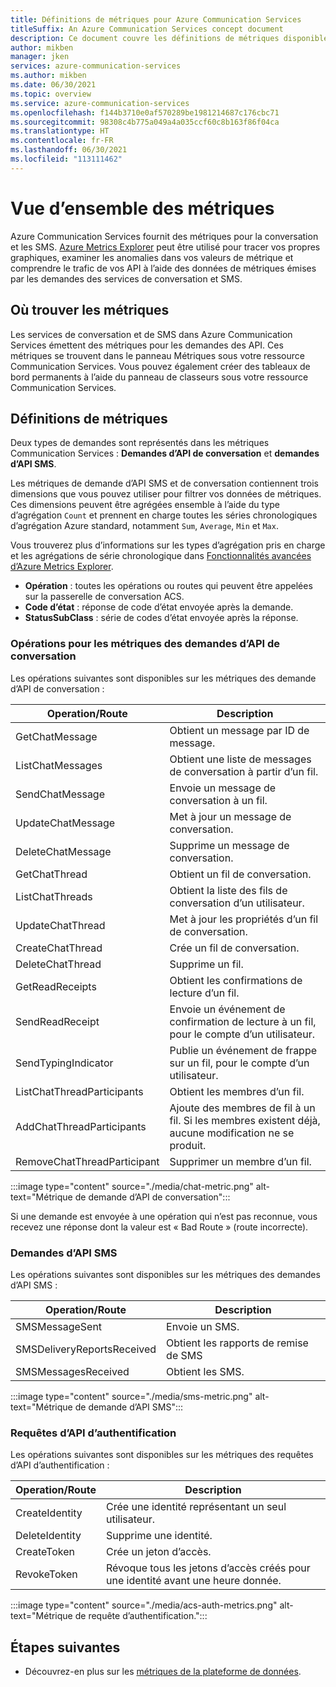 ```yaml
---
title: Définitions de métriques pour Azure Communication Services
titleSuffix: An Azure Communication Services concept document
description: Ce document couvre les définitions de métriques disponibles dans le portail Azure.
author: mikben
manager: jken
services: azure-communication-services
ms.author: mikben
ms.date: 06/30/2021
ms.topic: overview
ms.service: azure-communication-services
ms.openlocfilehash: f144b3710e0af570289be1981214687c176cbc71
ms.sourcegitcommit: 98308c4b775a049a4a035ccf60c8b163f86f04ca
ms.translationtype: HT
ms.contentlocale: fr-FR
ms.lasthandoff: 06/30/2021
ms.locfileid: "113111462"
---
```

# <a name="metrics-overview"></a>Vue d’ensemble des métriques

Azure Communication Services fournit des métriques pour la conversation et les SMS. [Azure Metrics Explorer](../../azure-monitor/essentials/metrics-getting-started.md) peut être utilisé pour tracer vos propres graphiques, examiner les anomalies dans vos valeurs de métrique et comprendre le trafic de vos API à l’aide des données de métriques émises par les demandes des services de conversation et SMS.

## <a name="where-to-find-metrics"></a>Où trouver les métriques

Les services de conversation et de SMS dans Azure Communication Services émettent des métriques pour les demandes des API. Ces métriques se trouvent dans le panneau Métriques sous votre ressource Communication Services. Vous pouvez également créer des tableaux de bord permanents à l’aide du panneau de classeurs sous votre ressource Communication Services.

## <a name="metric-definitions"></a>Définitions de métriques

Deux types de demandes sont représentés dans les métriques Communication Services : **Demandes d’API de conversation** et **demandes d’API SMS**.

Les métriques de demande d’API SMS et de conversation contiennent trois dimensions que vous pouvez utiliser pour filtrer vos données de métriques. Ces dimensions peuvent être agrégées ensemble à l’aide du type d’agrégation `Count` et prennent en charge toutes les séries chronologiques d’agrégation Azure standard, notamment `Sum`, `Average`, `Min` et `Max`.

Vous trouverez plus d’informations sur les types d’agrégation pris en charge et les agrégations de série chronologique dans [Fonctionnalités avancées d’Azure Metrics Explorer](../../azure-monitor/essentials/metrics-charts.md#aggregation).

- **Opération** : toutes les opérations ou routes qui peuvent être appelées sur la passerelle de conversation ACS.
- **Code d’état** : réponse de code d’état envoyée après la demande.
- **StatusSubClass** : série de codes d’état envoyée après la réponse. 


### <a name="chat-api-request-metric-operations"></a>Opérations pour les métriques des demandes d’API de conversation

Les opérations suivantes sont disponibles sur les métriques des demande d’API de conversation :

| Operation/Route    | Description                                                                                    |
| -------------------- | ---------------------------------------------------------------------------------------------- |
| GetChatMessage       | Obtient un message par ID de message. |
| ListChatMessages     | Obtient une liste de messages de conversation à partir d’un fil. |
| SendChatMessage      | Envoie un message de conversation à un fil. |
| UpdateChatMessage    | Met à jour un message de conversation. |
| DeleteChatMessage    | Supprime un message de conversation. |
| GetChatThread        | Obtient un fil de conversation. |
| ListChatThreads      | Obtient la liste des fils de conversation d’un utilisateur. |
| UpdateChatThread     | Met à jour les propriétés d’un fil de conversation. |
| CreateChatThread     | Crée un fil de conversation. |
| DeleteChatThread     | Supprime un fil. |
| GetReadReceipts      | Obtient les confirmations de lecture d’un fil. |
| SendReadReceipt      | Envoie un événement de confirmation de lecture à un fil, pour le compte d’un utilisateur. |
| SendTypingIndicator           | Publie un événement de frappe sur un fil, pour le compte d’un utilisateur. |
| ListChatThreadParticipants    | Obtient les membres d’un fil. |
| AddChatThreadParticipants     | Ajoute des membres de fil à un fil. Si les membres existent déjà, aucune modification ne se produit. |
| RemoveChatThreadParticipant   | Supprimer un membre d’un fil. |

:::image type="content" source="./media/chat-metric.png" alt-text="Métrique de demande d’API de conversation":::

Si une demande est envoyée à une opération qui n’est pas reconnue, vous recevez une réponse dont la valeur est « Bad Route » (route incorrecte).

### <a name="sms-api-requests"></a>Demandes d’API SMS

Les opérations suivantes sont disponibles sur les métriques des demandes d’API SMS :

| Operation/Route    | Description                                                                                    |
| -------------------- | ---------------------------------------------------------------------------------------------- |
| SMSMessageSent       | Envoie un SMS. |
| SMSDeliveryReportsReceived     | Obtient les rapports de remise de SMS |
| SMSMessagesReceived      | Obtient les SMS. |


:::image type="content" source="./media/sms-metric.png" alt-text="Métrique de demande d’API SMS":::

### <a name="authentication-api-requests"></a>Requêtes d’API d’authentification

Les opérations suivantes sont disponibles sur les métriques des requêtes d’API d’authentification :

| Operation/Route    | Description                                                                                    |
| -------------------- | ---------------------------------------------------------------------------------------------- |
| CreateIdentity       | Crée une identité représentant un seul utilisateur. |
| DeleteIdentity       | Supprime une identité. |
| CreateToken          | Crée un jeton d’accès. |
| RevokeToken          | Révoque tous les jetons d’accès créés pour une identité avant une heure donnée. |

:::image type="content" source="./media/acs-auth-metrics.png" alt-text="Métrique de requête d’authentification.":::

## <a name="next-steps"></a>Étapes suivantes

- Découvrez-en plus sur les [métriques de la plateforme de données](../../azure-monitor/essentials/data-platform-metrics.md).
